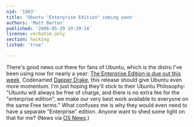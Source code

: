 ```yaml
---
nid: '1563'
title: 'Ubuntu "Enterprise Edition" coming soon'
authors: 'Matt Barton'
published: '2006-05-29 19:39:14'
license: verbatim_only
section: hacking
listed: 'true'

---
```

There's good news out there for fans of Ubuntu, which is the distro I've been using now for nearly a year: [The Enterprise Edition is due out this week](http://www.zdnet.com.au/news/software/soa/Enterprise_level_Ubuntu_Linux_due_this_week/0,2000061733,39257454,00.htm). Codenamed [Dapper Drake](http://www.ubuntu.com/news/dapperrc), this release should give Ubuntu even more momentum. I'm just hoping they'll stick to their Ubuntu Philosophy: "Ubuntu will always be free of charge, and there is no extra fee for the "enterprise edition", we make our very best work available to everyone on the same Free terms." What confuses me is why they would even need to have a separate "Enterprise" edition. Anyone want to shed some light on that for me? (News via [OS News](http://www.osnews.com/story.php?news_id=14747).)


